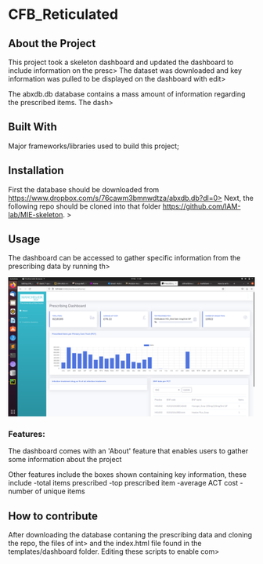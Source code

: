# CFB_Reticulated

## About the Project

This project took a skeleton dashboard and updated the dashboard to include information on the presc>
The dataset was downloaded and key information was pulled to be displayed on the dashboard with edit>

The abxdb.db database contains a mass amount of information regarding the prescribed items. The dash>

## Built With

Major frameworks/libraries used to build this project;



## Installation

First the database should be downloaded from https://www.dropbox.com/s/76cawm3bmnwdtza/abxdb.db?dl=0>
Next, the following repo should be cloned into that folder https://github.com/IAM-lab/MIE-skeleton. >


## Usage

The dashboard can be accessed to gather specific information from the prescribing data by running th>

![image](/imgD.png)

### Features:

The dashboard comes with an 'About' feature that enables users to gather some information about the project

Other features include the boxes shown containing key information, these include
-total items prescribed
-top prescribed item
-average ACT cost
-number of unique items

## How to contribute

After downloading the database contaning the prescribing data and cloning the repo, the files of int>
and the index.html file found in the templates/dashboard folder. Editing these scripts to enable com>





